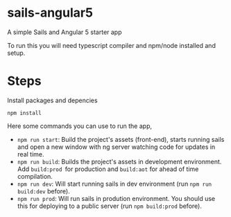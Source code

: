 # sails-angular5

A simple Sails and Angular 5 starter app

To run this you will need typescript compiler and npm/node installed and setup.

# Steps

Install packages and depencies

`npm install`

Here some commands you can use to run the app,

* `npm run start`: Build the project's assets (front-end), starts running sails and open a new window with ng server watching code for updates in real time.
* `npm run build`: Builds the project's assets in development environment. Add `build:prod `for production and `build:aot` for ahead of time compilation.
* `npm run dev`: Will start running sails in dev environment (run `npm run build:dev` before).
* `npm run prod`: Will run sails in prodution environment. You should use this for deploying to a public server (run `npm build:prod` before).

